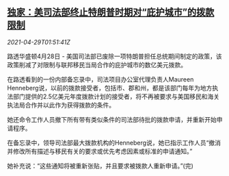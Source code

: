 <!--1619661662000-->
[独家：美司法部终止特朗普时期对“庇护城市”的拨款限制](https://cn.reuters.com/article/us-justice-trump-orders-0429-idCNKBS2CG04W)
------

<div><i>2021-04-29T01:51:41Z</i></div><p>路透华盛顿4月28日 - 美国司法部已废除一项特朗普担任总统期间制定的政策，该政策削减了对限制与联邦移民当局合作的庇护城市的数亿美元拨款。</p><p>在路透看到的一份内部备忘录中，司法项目办公室代理负责人Maureen Henneberg说，以前的拨款接受者，包括市、郡和州，都是该部门每年为地方执法部门提供的2.5亿美元年度拨款计划的接受者，将不再被要求与美国移民和海关执法局合作并以此作为获得拨款的条件。</p><p>她还命令工作人员撤下所有带有类似条件的司法部待批的拨款申请，并重新开始申请程序。</p><p>在备忘录中，领导司法部最大拨款机构的Henneberg说，她已指示工作人员“撤消并修改所有描述与移民有关的要求或优先考虑因素或标准的申请通知。”</p><p>她补充说：“这些通知将被重新张贴，并且要求被拨款人重新申请。”(完)</p>
